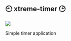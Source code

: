 ## 🕘 xtreme-timer 🕒
![](https://github.com/stvsh/xtreme-timer/workflows/Java%20CI/badge.svg)


Simple timer application
